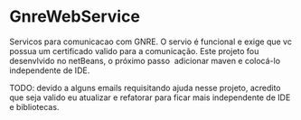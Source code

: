 GnreWebService
==============

Servicos para comunicacao com GNRE.
O servio é funcional e exige que vc possua um certificado valido para a comunicação.
Este projeto fou desenvlvido no netBeans, o próximo passo  adicionar maven e colocá-lo independente de IDE.

TODO: devido a alguns emails requisitando ajuda nesse projeto, acredito que seja valido eu atualizar e refatorar para ficar mais independente de IDE e bibliotecas. 
